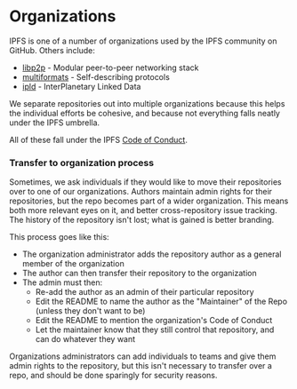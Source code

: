# Organizations

IPFS is one of a number of organizations used by the IPFS community on GitHub. Others include:


- [libp2p](https://github.com/libp2p) - Modular peer-to-peer networking stack
- [multiformats](https://github.com/multiformats) - Self-describing protocols
- [ipld](https://github.com/ipld) - InterPlanetary Linked Data

We separate repositories out into multiple organizations because this helps the individual efforts be cohesive, and because not everything falls neatly under the IPFS umbrella.

All of these fall under the IPFS [Code of Conduct](code-of-conduct.md).

### Transfer to organization process

Sometimes, we ask individuals if they would like to move their repositories over to one of our organizations. Authors maintain admin rights for their repositories, but the repo becomes part of a wider organization. This means both more relevant eyes on it, and better cross-repository issue tracking. The history of the repository isn't lost; what is gained is better branding.

This process goes like this:

- The organization administrator adds the repository author as a general member of the organization
- The author can then transfer their repository to the organization
- The admin must then:
  - Re-add the author as an admin of their particular repository
  - Edit the README to name the author as the "Maintainer" of the Repo (unless they don't want to be)
  - Edit the README to mention the organization's Code of Conduct
  - Let the maintainer know that they still control that repository, and can do whatever they want

Organizations administrators can add individuals to teams and give them admin rights to the repository, but this isn't necessary to transfer over a repo, and should be done sparingly for security reasons.
